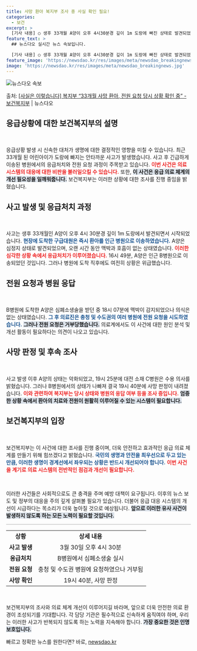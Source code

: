 ```yaml
---
title: 사망 환아 복지부 조사 중 사실 확인 필요!
categories:
  - 보건
excerpt: >
  [기사 내용] ○ 생후 33개월 A양이 오후 4시30분경 깊이 1m 도랑에 빠진 상태로 발견되었으며, 인근 …
feature_text: >
  ## 뉴스다오 실시간 뉴스 속보입니다.

  [기사 내용] ○ 생후 33개월 A양이 오후 4시30분경 깊이 1m 도랑에 빠진 상태로 발견되었으며, 인근 …
feature_image: 'https://newsdao.kr/res/images/meta/newsdao_breakingnews.jpg'
image: 'https://newsdao.kr/res/images/meta/newsdao_breakingnews.jpg'
---
```


![뉴스다오 속보](https://newsdao.kr/res/images/meta/newsdao_breakingnews.jpg)

<p>출처: <a href="https://newsdao.kr/3480" rel="dofollow">[사실은 이렇습니다] 복지부 “33개월 사망 환아, 전원 요청 당시 상황 확인 중” - 보건복지부</a> | 뉴스다오</p>

<h2 data-ke-size="size26">응급상황에 대한 보건복지부의 설명</h2>

<p data-ke-size="size16">&nbsp;</p>

응급상황 발생 시 신속한 대처가 생명에 대한 결정적인 영향을 미칠 수 있습니다. 최근 33개월 된 어린아이가 도랑에 빠지는 안타까운 사고가 발생했습니다. 사고 후 긴급하게 이송된 병원에서의 응급처치와 전원 요청 과정이 주목받고 있습니다. <b><span style="color: #ee2323;">이번 사건은 의료 시스템의 대응에 대한 비판을 불러일으킬 수 있습니다.</span></b> 또한, <b><span style="background-color: #21538527;">이 사건은 응급 의료 체계의 개선 필요성을 일깨워줍니다.</span></b> 보건복지부는 이러한 상황에 대한 조사를 진행 중임을 밝혔습니다. 

<h2 data-ke-size="size26">사고 발생 및 응급처치 과정</h2>

<p data-ke-size="size16">&nbsp;</p>

사고는 생후 33개월인 A양이 오후 4시 30분경 깊이 1m 도랑에서 발견되면서 시작되었습니다. <b><span style="color: #1a5490;">현장에 도착한 구급대원은 즉시 환아를 인근 병원으로 이송하였습니다.</span></b> A양은 심정지 상태로 발견되었으며, 오랜 시간 동안 맥박과 호흡이 없는 상태였습니다. <b><span style="color: #ee2323;">이러한 심각한 상황 속에서 응급처치가 이루어졌습니다.</span></b> 16시 49분, A양은 인근 B병원으로 이송되었던 것입니다. 그러나 병원에 도착 직후에도 여전히 상황은 위급했습니다.

<h2 data-ke-size="size26">전원 요청과 병원 응답</h2>

<p data-ke-size="size16">&nbsp;</p>

B병원에 도착한 A양은 심폐소생술을 받던 중 18시 07분에 맥박이 감지되었으나 의식은 없는 상태였습니다. <b><span style="color: #1a5490;">그 후 의료진은 충청 및 수도권의 여러 병원에 전원 요청을 시도하였습니다.</span></b> <b><span style="background-color: #21538527;">그러나 전원 요청은 거부당했습니다.</span></b> 의료계에서도 이 사건에 대한 원인 분석 및 개선 활동이 필요하다는 의견이 나오고 있습니다.

<h2 data-ke-size="size26">사망 판정 및 후속 조사</h2>

<p data-ke-size="size16">&nbsp;</p>

사고 발생 이후 A양의 상태는 악화되었고, 19시 25분에 대전 소재 C병원은 수용 의사를 밝혔습니다. 그러나 B병원에서의 상태가 나빠져 결국 19시 40분에 사망 판정이 내려졌습니다. <b><span style="color: #ee2323;">이와 관련하여 복지부는 당시 상태와 병원의 응답 여부 등을 조사 중입니다.</span></b> <b><span style="background-color: #21538527;">엄중한 상황 속에서 환아의 치료와 전원이 원활히 이루어질 수 있는 시스템이 필요합니다.</span></b>

<h2 data-ke-size="size26">보건복지부의 입장</h2>

<p data-ke-size="size16">&nbsp;</p>

보건복지부는 이 사건에 대한 조사를 진행 중이며, 더욱 안전하고 효과적인 응급 의료 체계를 만들기 위해 힘쓰겠다고 밝혔습니다. <b><span style="color: #1a5490;">국민의 생명과 안전을 최우선으로 두고 있는 만큼, 이러한 생명이 경계선에서 좌우되는 상황은 반드시 개선되어야 합니다.</span></b> <b><span style="color: #ee2323;">이번 사건을 계기로 의료 시스템의 전반적인 점검과 개선이 필요합니다.</span></b>

<p data-ke-size="size16">&nbsp;</p>

이러한 사건들은 사회적으로도 큰 충격을 주며 예방 대책이 요구됩니다. 이후의 뉴스 보도 및 정부의 대응을 주의 깊게 살펴볼 필요가 있습니다. 더불어 응급 대응 시스템의 개선이 시급하다는 목소리가 더욱 높아질 것으로 예상됩니다. <b><span style="background-color: #21538527;">앞으로 이러한 유사 사건이 발생하지 않도록 하는 모든 노력이 필요할 것입니다.</span></b>

<hr style="height:1px; border:none; color:#aaa; background-color:#aaa;"/>

<table style="width:100%; border-collapse:collapse;">
    <tr>
        <td style="text-align: center; height: 17px;"><b>상황</b></td>
        <td style="text-align: center; height: 17px;"><b>상세 내용</b></td>
    </tr>
    <tr>
        <td style="text-align: center; height: 17px;"><b>사고 발생</b></td>
        <td style="text-align: center; height: 17px;">3월 30일 오후 4시 30분</td>
    </tr>
    <tr>
        <td style="text-align: center; height: 17px;"><b>응급처치</b></td>
        <td style="text-align: center; height: 17px;">B병원에서 심폐소생술 실시</td>
    </tr>
    <tr>
        <td style="text-align: center; height: 17px;"><b>전원 요청</b></td>
        <td style="text-align: center; height: 17px;">충청 및 수도권 병원에 요청하였으나 거부됨</td>
    </tr>
    <tr>
        <td style="text-align: center; height: 17px;"><b>사망 확인</b></td>
        <td style="text-align: center; height: 17px;">19시 40분, 사망 판정</td>
    </tr>
</table>

<p data-ke-size="size16">&nbsp;</p>

보건복지부의 조사와 의료 체계 개선이 이루어지길 바라며, 앞으로 더욱 안전한 의료 환경이 조성되기를 기대합니다. 각 담당 기관은 필수적으로 신속하게 움직여야 하며, 우리는 이러한 사고가 반복되지 않도록 하는 노력을 지속해야 합니다. <b><span style="background-color: #21538527;">가장 중요한 것은 인명 보호입니다.</span></b> 

빠르고 정확한 뉴스를 원한다면? 바로, <a href="https://newsdao.kr" rel="dofollow">newsdao.kr</a>


